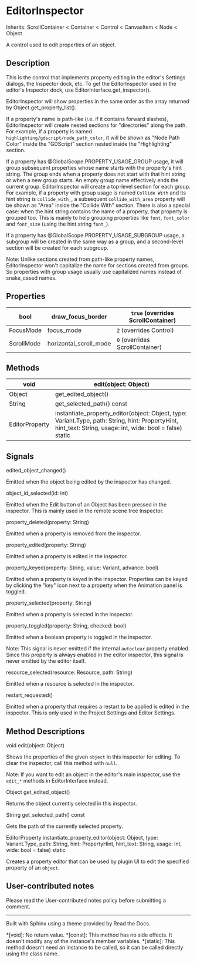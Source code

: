 # EditorInspector

Inherits: ScrollContainer < Container < Control < CanvasItem < Node < Object

A control used to edit properties of an object.

## Description

This is the control that implements property editing in the editor's Settings
dialogs, the Inspector dock, etc. To get the EditorInspector used in the
editor's Inspector dock, use EditorInterface.get_inspector().

EditorInspector will show properties in the same order as the array returned
by Object.get_property_list().

If a property's name is path-like (i.e. if it contains forward slashes),
EditorInspector will create nested sections for "directories" along the path.
For example, if a property is named `highlighting/gdscript/node_path_color`,
it will be shown as "Node Path Color" inside the "GDScript" section nested
inside the "Highlighting" section.

If a property has @GlobalScope.PROPERTY_USAGE_GROUP usage, it will group
subsequent properties whose name starts with the property's hint string. The
group ends when a property does not start with that hint string or when a new
group starts. An empty group name effectively ends the current group.
EditorInspector will create a top-level section for each group. For example,
if a property with group usage is named `Collide With` and its hint string is
`collide_with_`, a subsequent `collide_with_area` property will be shown as
"Area" inside the "Collide With" section. There is also a special case: when
the hint string contains the name of a property, that property is grouped too.
This is mainly to help grouping properties like `font`, `font_color` and
`font_size` (using the hint string `font_`).

If a property has @GlobalScope.PROPERTY_USAGE_SUBGROUP usage, a subgroup will
be created in the same way as a group, and a second-level section will be
created for each subgroup.

Note: Unlike sections created from path-like property names, EditorInspector
won't capitalize the name for sections created from groups. So properties with
group usage usually use capitalized names instead of snake_cased names.

## Properties

bool | draw_focus_border | `true` (overrides ScrollContainer)  
---|---|---  
FocusMode | focus_mode | `2` (overrides Control)  
ScrollMode | horizontal_scroll_mode | `0` (overrides ScrollContainer)  
  
## Methods

void | edit(object: Object)  
---|---  
Object | get_edited_object()  
String | get_selected_path() const  
EditorProperty | instantiate_property_editor(object: Object, type: Variant.Type, path: String, hint: PropertyHint, hint_text: String, usage: int, wide: bool = false) static  
  
## Signals

edited_object_changed()

Emitted when the object being edited by the inspector has changed.

object_id_selected(id: int)

Emitted when the Edit button of an Object has been pressed in the inspector.
This is mainly used in the remote scene tree Inspector.

property_deleted(property: String)

Emitted when a property is removed from the inspector.

property_edited(property: String)

Emitted when a property is edited in the inspector.

property_keyed(property: String, value: Variant, advance: bool)

Emitted when a property is keyed in the inspector. Properties can be keyed by
clicking the "key" icon next to a property when the Animation panel is
toggled.

property_selected(property: String)

Emitted when a property is selected in the inspector.

property_toggled(property: String, checked: bool)

Emitted when a boolean property is toggled in the inspector.

Note: This signal is never emitted if the internal `autoclear` property
enabled. Since this property is always enabled in the editor inspector, this
signal is never emitted by the editor itself.

resource_selected(resource: Resource, path: String)

Emitted when a resource is selected in the inspector.

restart_requested()

Emitted when a property that requires a restart to be applied is edited in the
inspector. This is only used in the Project Settings and Editor Settings.

## Method Descriptions

void edit(object: Object)

Shows the properties of the given `object` in this inspector for editing. To
clear the inspector, call this method with `null`.

Note: If you want to edit an object in the editor's main inspector, use the
`edit_*` methods in EditorInterface instead.

Object get_edited_object()

Returns the object currently selected in this inspector.

String get_selected_path() const

Gets the path of the currently selected property.

EditorProperty instantiate_property_editor(object: Object, type: Variant.Type,
path: String, hint: PropertyHint, hint_text: String, usage: int, wide: bool =
false) static

Creates a property editor that can be used by plugin UI to edit the specified
property of an `object`.

## User-contributed notes

Please read the User-contributed notes policy before submitting a comment.

* * *

Built with Sphinx using a theme provided by Read the Docs.

  *[void]: No return value.
  *[const]: This method has no side effects. It doesn't modify any of the instance's member variables.
  *[static]: This method doesn't need an instance to be called, so it can be called directly using the class name.

